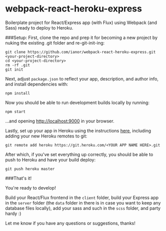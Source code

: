 # webpack-react-heroku-express
Boilerplate project for React/Express app (with Flux) using Webpack (and Sass) ready to deploy to Heroku.

###Setup:
First, clone the repo and prep it for becoming a new project by nuking the existing .git folder and re-git-init-ing:
```
git clone https://github.com/ianor/webpack-react-heroku-express.git <your-project-directory>
cd <your-project-directory>
rm -rf .git
git init
```

Next, adjust `package.json` to reflect your app, description, and author info, and install dependencies with:

`npm install`


Now you should be able to run development builds locally by running:

`npm start`

...and opening [http://localhost:9000](http://localhost:9000) in your browser.

  
Lastly, set up your app in Heroku using the instructions [here](https://devcenter.heroku.com/articles/getting-started-with-nodejs#introduction), including adding your new Heroku remotes to git:

`git remote add heroku https://git.heroku.com/<YOUR APP NAME HERE>.git`

After which, if you've set everything up correctly, you should be able to push to Heroku and have your build deploy: 

`git push heroku master`

###That's it!

You're ready to develop!

Build your React/Flux frontend in the `client` folder, build your Express app in the `server` folder (the `data` folder in there is in case you want to keep any database files locally), add your sass and such in the `scss` folder, and party hardy :) 

Let me know if you have any questions or suggestions, thanks!


